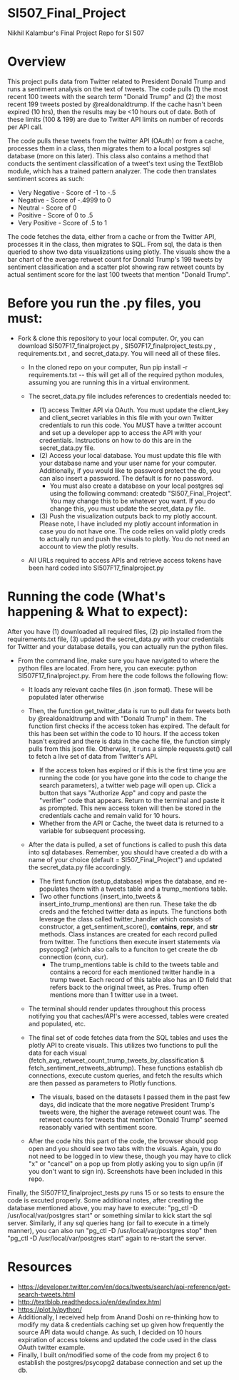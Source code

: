 # SI507_Final_Project
Nikhil Kalambur's Final Project Repo for SI 507

# Overview
This project pulls data from Twitter related to President Donald Trump and runs a sentiment analysis on the text of tweets. The code pulls (1) the most recent 100 tweets with the search term "Donald Trump" and (2) the most recent 199 tweets posted by @realdonaldtrump. If the cache hasn't been expired (10 hrs), then the results may be <10 hours out of date. Both of these limits (100 & 199) are due to Twitter API limits on number of records per API call. 

The code pulls these tweets from the twitter API (OAuth) or from a cache, processes them in a class, then migrates them to a local postgres sql database (more on this later). This class also contains a method that conducts the sentiment classification of a tweet's text using the TextBlob module, which has a trained pattern analyzer. The code then translates sentiment scores as such:

- Very Negative - Score of -1 to -.5
- Negative - Score of -.4999 to 0
- Neutral - Score of 0
- Positive - Score of 0 to .5
- Very Positive - Score of .5 to 1

The code fetches the data, either from a cache or from the Twitter API, processes it in the class, then migrates to SQL. From sql, the data is then queried to show two data visualizations using plotly. The visuals show the a bar chart of the average retweet count for Donald Trump's 199 tweets by sentiment classification and a scatter plot showing raw retweet counts by actual sentiment score for the last 100 tweets that mention "Donald Trump". 

# Before you run the .py files, you must:
- Fork & clone this repository to your local computer. Or, you can download SI507F17_finalproject.py , SI507F17_finalproject_tests.py , requirements.txt , and secret_data.py. You will need all of these files. 
  - In the cloned repo on your computer, Run pip install -r requirements.txt -- this will get all of the required python modules, assuming you are running this in a virtual environment. 
  - The secret_data.py file includes references to credentials needed to:
    - (1) access Twitter API via OAuth. You must update the client_key and client_secret variables in this file with your own Twitter credentials to run this code. You MUST have a twitter account and set up a developer app to access the API with your credentials. Instructions on how to do this are in the secret_data.py file. 
    - (2) Access your local database. You must update this file with your database name and your user name for your computer. Additionally, if you would like to password protect the db, you can also insert a password. The default is for no password.
      - You must also create a database on your local postgres sql using the following command: createdb "SI507_Final_Project". You may change this to be whatever you want. If you do change this, you must update the secret_data.py file. 
    - (3) Push the visualization outputs back to my plotly account. Please note, I have included my plotly account information in case you do not have one. The code relies on valid plotly creds to actually run and push the visuals to plotly. You do not need an account to view the plotly results.
  
  - All URLs required to access APIs and retrieve access tokens have been hard coded into SI507F17_finalproject.py
  
# Running the code (What's happening & What to expect):
After you have (1) downloaded all required files, (2) pip installed from the requirements.txt file, (3) updated the secret_data.py with your credentials for Twitter and your database details, you can actually run the python files.

- From the command line, make sure you have navigated to where the python files are located. From here, you can execute: python SI507F17_finalproject.py. From here the code follows the following flow: 
  - It loads any relevant cache files (in .json format). These will be populated later otherwise
  - Then, the function get_twitter_data is run to pull data for tweets both by @realdonaldtrump and with "Donald Trump" in them. The function first checks if the access token has expired. The default for this has been set within the code to 10 hours. If the access token hasn't expired and there is data in the cache file, the function simply pulls from this json file. Otherwise, it runs a simple requests.get() call to fetch a live set of data from Twitter's API.
    - If the access token has expired or if this is the first time you are running the code (or you have gone into the code to change the search parameters), a twitter web page will open up. Click a button that says "Authorize App" and copy and paste the "verifier" code that appears. Return to the terminal and paste it as prompted. This new access token will then be stored in the credentials cache and remain valid for 10 hours. 
    - Whether from the API or Cache, the tweet data is returned to a variable for subsequent processing. 
  - After the data is pulled, a set of functions is called to push this data into sql databases. Remember, you should have created a db with a name of your choice (default = SI507_Final_Project") and updated the secret_data.py file accordingly. 
    - The first function (setup_database) wipes the database, and re-populates them with a tweets table and a trump_mentions table.
    - Two other functions (insert_into_tweets & insert_into_trump_mentions) are then run. These take the db creds and the fetched twitter data as inputs. The functions both leverage the class called twitter_handler which consists of constructor, a get_sentiment_score(), __contains__, __repr__, and __str__ methods. Class instances are created for each record pulled from twitter. The functions then execute insert statements via psycopg2 (which also calls to a funciton to get create the db connection (conn, cur). 
      - The trump_mentions table is child to the tweets table and contains a record for each mentioned twitter handle in a trump tweet. Each record of this table also has an ID field that refers back to the original tweet, as Pres. Trump often mentions more than 1 twitter use in a tweet. 
      
  - The terminal should render updates throughout this process notifying you that caches/API's were accessed, tables were created and populated, etc. 
  - The final set of code fetches data from the SQL tables and uses the plotly API to create visuals. This utilizes two functions to pull the data for each visual (fetch_avg_retweet_count_trump_tweets_by_classification & fetch_sentiment_retweets_abtrump). These functions establish db connections, execute custom queries, and fetch the results which are then passed as parameters to Plotly functions. 
    - The visuals, based on the datasets I passed them in the past few days, did indicate that the more negative President Trump's tweets were, the higher the average reteweet count was. The retweet counts for tweets that mention "Donald Trump" seemed reasonably varied with sentiment score. 
  - After the code hits this part of the code, the browser should pop open and you should see two tabs with the visuals. Again, you do not need to be logged in to view these, though you may have to click "x" or "cancel" on a pop up from plotly asking you to sign up/in (if you don't want to sign in). Screenshots have been included in this repo. 
  
Finally, the SI507F17_finalproject_tests.py runs 15 or so tests to ensure the code is excuted properly. Some additional notes, after creating the database mentioned above, you may have to execute: "pg_ctl -D /usr/local/var/postgres start" or something similar to kick start the sql server. Similarly, if any sql queries hang (or fail to execute in a timely manner), you can also run "pg_ctl -D /usr/local/var/postgres stop" then "pg_ctl -D /usr/local/var/postgres start" again to re-start the server. 
  
# Resources
- https://developer.twitter.com/en/docs/tweets/search/api-reference/get-search-tweets.html
- http://textblob.readthedocs.io/en/dev/index.html
- https://plot.ly/python/
- Additionally, I received help from Anand Doshi on re-thinking how to modify my data & credentials caching set up given how frequently the source API data would change. As such, I decided on 10 hours expiration of access tokens and updated the code used in the class OAuth twitter example. 
- Finally, I built on/modified some of the code from my project 6 to establish the postgres/psycopg2 database connection and set up the db.

  




